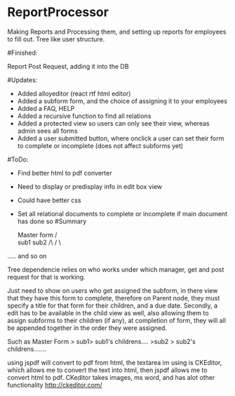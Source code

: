# ReportProcessor
Making Reports and Processing them, and setting up reports for employees to fill out. Tree like user structure.


#Finished: 

Report Post Request, adding it into the DB

#Updates:
* Added alloyeditor (react rtf html editor)
* Added a subform form, and the choice of assigning it to your employees
* Added a FAQ, HELP
* Added a recursive function to find all relations
* Added a protected view so users can only see their view, whereas admin sees all forms
* Added a user submitted button, where onclick a user can set their form to complete or incomplete (does not affect subforms yet)


#ToDo:
* Find better html to pdf converter
* Need to display or predisplay info in edit box view
* Could have better css
* Set all relational documents to complete or incomplete if main document has done so
#Summary

     Master form
         / \
      sub1    sub2
      /\       /  \


..... and so on

Tree dependencie relies on who works under which manager, get and post request for that is working.

Just need to show on users who get assigned the subform, in there view that they have this form to complete, 
therefore on Parent node, they must specify a title for that form for their children, and a due date. Secondly, 
a edit has to be available in the child view as well, also allowing them to assign subforms to their children (if any),
at completion of form, they will all be appended together in the order they were assigned.

Such as Master Form > sub1> sub1's childrens.... >sub2 > sub2's childrens.......

using jspdf will convert to pdf from html, the textarea im using is CKEditor, which allows me to convert the text into html, then jspdf allows me to convert html to pdf. CKeditor takes images, ms word, and has alot other functionality http://ckeditor.com/



